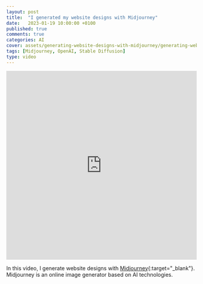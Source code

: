 ```yaml
---
layout: post
title:  "I generated my website designs with Midjourney"
date:   2023-01-19 10:00:00 +0100
published: true
comments: true
categories: AI
cover: assets/generating-website-designs-with-midjourney/generating-website-designs-with-midjourney
tags: [Midjourney, OpenAI, Stable Diffusion]
type: video
---
```


<iframe width="100%" height="500" src="https://youtube.com/embed/g4MqRbKVCKI" title="I generated my website designs with Midjourney" frameborder="0" allow="accelerometer; autoplay; clipboard-write; encrypted-media; gyroscope; picture-in-picture" allowfullscreen></iframe>

In this video, I generate website designs with [Midjourney](https://midjourney.com/){:target="_blank"}. Midjourney is an
online image generator based on AI technologies.




